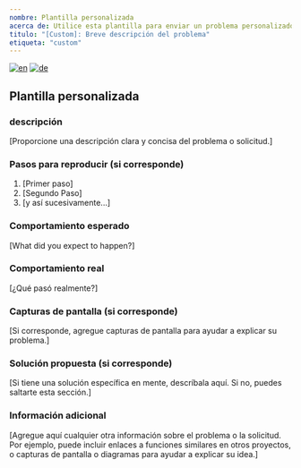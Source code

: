 ```yaml
---
nombre: Plantilla personalizada
acerca de: Utilice esta plantilla para enviar un problema personalizado
titulo: "[Custom]: Breve descripción del problema"
etiqueta: "custom"
---
```


[![en](https://img.shields.io/badge/lang-en-red.svg)](bug_report.md)
[![de](https://img.shields.io/badge/lang-de-black.svg)](bug_report.de.md)

## Plantilla personalizada

### descripción

[Proporcione una descripción clara y concisa del problema o solicitud.]

### Pasos para reproducir (si corresponde)

1. [Primer paso]
2. [Segundo Paso]
3. [y así sucesivamente...]

### Comportamiento esperado

[What did you expect to happen?]

### Comportamiento real

[¿Qué pasó realmente?]

### Capturas de pantalla (si corresponde)

[Si corresponde, agregue capturas de pantalla para ayudar a explicar su problema.]

### Solución propuesta (si corresponde)

[Si tiene una solución específica en mente, descríbala aquí. Si no, puedes saltarte esta sección.]

### Información adicional

[Agregue aquí cualquier otra información sobre el problema o la solicitud. Por ejemplo, puede incluir enlaces a funciones similares en otros proyectos, o capturas de pantalla o diagramas para ayudar a explicar su idea.]
